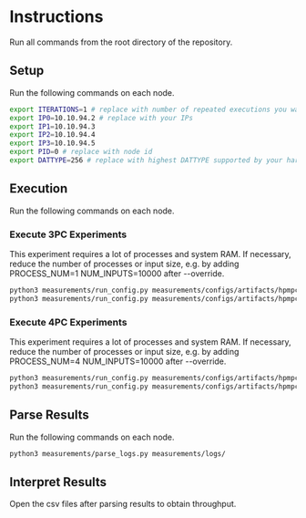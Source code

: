 # Instructions

Run all commands from the root directory of the repository.

## Setup

Run the following commands on each node.

```sh
export ITERATIONS=1 # replace with number of repeated executions you want to run
export IP0=10.10.94.2 # replace with your IPs
export IP1=10.10.94.3
export IP2=10.10.94.4
export IP3=10.10.94.5
export PID=0 # replace with node id
export DATTYPE=256 # replace with highest DATTYPE supported by your hardware
```

## Execution

Run the following commands on each node.

### Execute 3PC Experiments
This experiment requires a lot of processes and system RAM. If necessary, reduce the number of processes or input size, e.g. by adding PROCESS_NUM=1 NUM_INPUTS=10000 after --override.

```sh
python3 measurements/run_config.py measurements/configs/artifacts/hpmpc/table7/table7_throughput_3PC_PRE0.conf -i $ITERATIONS -a $IP0 -b $IP1 -c $IP2 -p $PID --override DATTYPE=$DATTYPE
python3 measurements/run_config.py measurements/configs/artifacts/hpmpc/table7/table7_throughput_3PC_PRE1.conf -i $ITERATIONS -a $IP0 -b $IP1 -c $IP2 -p $PID --override DATTYPE=$DATTYPE
```

### Execute 4PC Experiments
This experiment requires a lot of processes and system RAM. If necessary, reduce the number of processes or input size, e.g. by adding PROCESS_NUM=4 NUM_INPUTS=10000 after --override.

```sh
python3 measurements/run_config.py measurements/configs/artifacts/hpmpc/table7/table7_throughput_4PC_PRE0.conf -i $ITERATIONS -a $IP0 -b $IP1 -c $IP2 -d $IP3 -p $PID --override DATTYPE=$DATTYPE
python3 measurements/run_config.py measurements/configs/artifacts/hpmpc/table7/table7_throughput_4PC_PRE1.conf -i $ITERATIONS -a $IP0 -b $IP1 -c $IP2 -d $IP3 -p $PID --override DATTYPE=$DATTYPE
```

## Parse Results

Run the following commands on each node.

```sh
python3 measurements/parse_logs.py measurements/logs/
```

## Interpret Results

Open the csv files after parsing results to obtain throughput.

